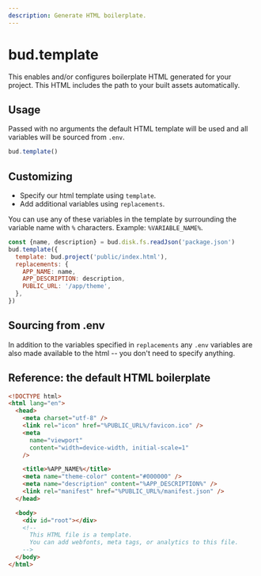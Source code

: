 ```yaml
---
description: Generate HTML boilerplate.
---
```


# bud.template

This enables and/or configures boilerplate HTML generated for your project. This HTML includes the path to your built assets automatically.

## Usage

Passed with no arguments the default HTML template will be used and all variables will be sourced from `.env`.

```js
bud.template()
```

## Customizing

- Specify our html template using `template`.
- Add additional variables using `replacements`.

You can use any of these variables in the template by surrounding the variable name with `%` characters. Example: `%VARIABLE_NAME%`.

```js
const {name, description} = bud.disk.fs.readJson('package.json')
bud.template({
  template: bud.project('public/index.html'),
  replacements: {
    APP_NAME: name,
    APP_DESCRIPTION: description,
    PUBLIC_URL: '/app/theme',
  },
})
```

## Sourcing from .env

In addition to the variables specified in `replacements` any `.env` variables are also made available to the html -- you don't need to specify anything.

## Reference: the default HTML boilerplate

```html
<!DOCTYPE html>
<html lang="en">
  <head>
    <meta charset="utf-8" />
    <link rel="icon" href="%PUBLIC_URL%/favicon.ico" />
    <meta
      name="viewport"
      content="width=device-width, initial-scale=1"
    />

    <title>%APP_NAME%</title>
    <meta name="theme-color" content="#000000" />
    <meta name="description" content="%APP_DESCRIPTION%" />
    <link rel="manifest" href="%PUBLIC_URL%/manifest.json" />
  </head>

  <body>
    <div id="root"></div>
    <!--
      This HTML file is a template.
      You can add webfonts, meta tags, or analytics to this file.
    -->
  </body>
</html>
```
